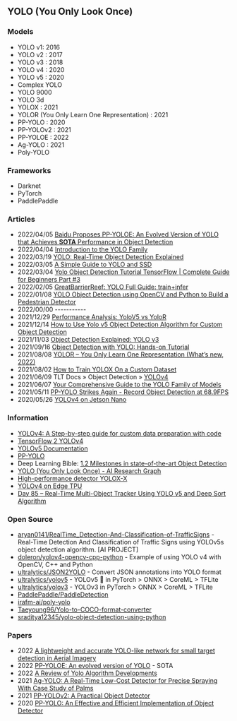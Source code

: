 ## YOLO (You Only Look Once)

### Models
- YOLO v1: 2016
- YOLO v2 : 2017
- YOLO v3 : 2018
- YOLO v4 : 2020
- YOLO v5 : 2020
- Complex YOLO
- YOLO 9000
- YOLO 3d
- YOLOX : 2021
- YOLOR (You Only Learn One Representation) : 2021
- PP-YOLO : 2020
- PP-YOLOv2 : 2021
- PP-YOLOE : 2022
- Ag-YOLO : 2021
- Poly-YOLO 

### Frameworks
- Darknet
- PyTorch
- PaddlePaddle


### Articles
- 2022/04/05 [Baidu Proposes PP-YOLOE: An Evolved Version of YOLO that Achieves **SOTA** Performance in Object Detection](https://syncedreview.com/2022/04/05/baidu-proposes-pp-yoloe-an-evolved-version-of-yolo-that-achieves-sota-performance-in-object-detection/)
- 2022/04/04 [Introduction to the YOLO Family](https://pyimagesearch.com/2022/04/04/introduction-to-the-yolo-family/)
- 2022/03/19 [YOLO: Real-Time Object Detection Explained](https://www.v7labs.com/blog/yolo-object-detection)
- 2022/03/05 [A Simple Guide to YOLO and SSD](https://medium.com/mlearning-ai/a-simple-guide-to-yolo-and-ssd-3172a0e876f)
- 2022/03/04 [Yolo Object Detection Tutorial TensorFlow | Complete Guide for Beginners Part #3](https://www.linkedin.com/pulse/yolo-object-detection-tutorial-tensorflow-complete-guide-lisa-karen-2f)
- 2022/02/05 [GreatBarrierReef: YOLO Full Guide: train+infer](https://www.kaggle.com/code/andradaolteanu/greatbarrierreef-yolo-full-guide-train-infer/notebook)
- 2022/01/08 [YOLO Object Detection using OpenCV and Python to Build a Pedestrian Detector](https://omdena.com/blog/opencv-pedestrian-detector/)
- 2022/00/00 -----------
- 2021/12/29 [Performance Analysis: YoloV5 vs YoloR](https://medium.com/towards-artificial-intelligence/performance-analysis-yolov5-vs-yolor-a873001db193)
- 2021/12/14 [How to Use Yolo v5 Object Detection Algorithm for Custom Object Detection](https://www.analyticsvidhya.com/blog/2021/12/how-to-use-yolo-v5-object-detection-algorithm-for-custom-object-detection-an-example-use-case/)
- 2021/11/03 [Object Detection Explained: YOLO v3](https://medium.com/mlearning-ai/object-detection-explained-yolo-v3-fdf83cc78d25)
- 2021/09/16 [Object Detection with YOLO: Hands-on Tutorial](https://neptune.ai/blog/object-detection-with-yolo-hands-on-tutorial)
- 2021/08/08 [YOLOR – You Only Learn One Representation (What’s new, 2022)](https://viso.ai/deep-learning/yolor/)
- 2021/08/02 [How to Train YOLOX On a Custom Dataset](https://blog.roboflow.com/how-to-train-yolox-on-a-custom-dataset/)
- 2021/06/09 TLT Docs » Object Detection » [YOLOv4](https://docs.nvidia.com/metropolis/TLT/tlt-user-guide/text/object_detection/yolo_v4.html)
- 2021/06/07 [Your Comprehensive Guide to the YOLO Family of Models](https://blog.roboflow.com/guide-to-yolo-models/)
- 2021/05/11 [PP-YOLO Strikes Again - Record Object Detection at 68.9FPS](https://blog.roboflow.com/pp-yolo-strikes-again/)
- 2020/05/26 [YOLOv4 on Jetson Nano](https://medium.com/@thundo/yolov4-on-jetson-nano-672c1d38aed2)


### Information
- [YOLOv4: A Step-by-step guide for custom data preparation with code](https://techylem.com/yolov4-guide-with-code/)
- [TensorFlow 2 YOLOv4](https://wiki.loliot.net/docs/lang/python/libraries/yolov4/python-yolov4-about/)
- [YOLOv5 Documentation](https://docs.ultralytics.com/quick-start/)
- [PP-YOLO](https://paperswithcode.com/method/pp-yolo)
- Deep Learning Bible: [1.2 Milestones in state-of-the-art Object Detection](https://wikidocs.net/163640)
- [YOLO (You Only Look Once) - AI Research Graph](https://crossminds.ai/graphlist/yolo-you-only-look-once-ai-research-graph-60788b484dd65688f4f51175/)
- [High-performance detector YOLOX-X](https://modelplace.ai/models/49)
- [YOLOv4 on Edge TPU](https://wiki.loliot.net/docs/lang/python/libraries/yolov4/python-yolov4-edge-tpu/)
- [Day 85 – Real-Time Multi-Object Tracker Using YOLO v5 and Deep Sort Algorithm](https://www.gopichandrakesan.com/day-85-real-time-multi-object-tracker-using-yolo-v5-and-deep-sort-algorithm/)


### Open Source
- [aryan0141/RealTime_Detection-And-Classification-of-TrafficSigns](https://github.com/aryan0141/RealTime_Detection-And-Classification-of-TrafficSigns) - Real-Time Detection And Classification of Traffic Signs using YOLOv5s object detection algorithm. [AI PROJECT]
- [doleron/yolov4-opencv-cpp-python](https://github.com/doleron/yolov4-opencv-cpp-python) - Example of using YOLO v4 with OpenCV, C++ and Python
- [ultralytics/JSON2YOLO](https://github.com/ultralytics/JSON2YOLO) - Convert JSON annotations into YOLO format
- [ultralytics/yolov5](https://github.com/ultralytics/yolov5) - YOLOv5 🚀 in PyTorch > ONNX > CoreML > TFLite
- [ultralytics/yolov3](https://github.com/ultralytics/yolov3) - YOLOv3 in PyTorch > ONNX > CoreML > TFLite
- [PaddlePaddle/PaddleDetection](https://github.com/PaddlePaddle/PaddleDetection)
- [irafm-ai/poly-yolo](https://gitlab.com/irafm-ai/poly-yolo)
- [Taeyoung96/Yolo-to-COCO-format-converter](https://github.com/Taeyoung96/Yolo-to-COCO-format-converter)
- [sraditya12345/yolo-object-detection-using-python](https://jovian.ai/sraditya12345/yolo-object-detection-using-python)


### Papers
- 2022 [A lightweight and accurate YOLO-like network for small target detection in Aerial Imagery](https://deepai.org/publication/a-lightweight-and-accurate-yolo-like-network-for-small-target-detection-in-aerial-imagery)
- 2022 [PP-YOLOE: An evolved version of YOLO](https://arxiv.org/pdf/2203.16250.pdf) - SOTA
- 2022 [A Review of Yolo Algorithm Developments](https://www.sciencedirect.com/science/article/pii/S1877050922001363)
- 2021 [Ag-YOLO: A Real-Time Low-Cost Detector for Precise Spraying With Case Study of Palms](https://www.frontiersin.org/articles/10.3389/fpls.2021.753603/full)
- 2021 [PP-YOLOv2: A Practical Object Detector](https://arxiv.org/abs/2104.10419)
- 2020 [PP-YOLO: An Effective and Efficient Implementation of Object Detector](https://arxiv.org/pdf/2007.12099v3.pdf)
